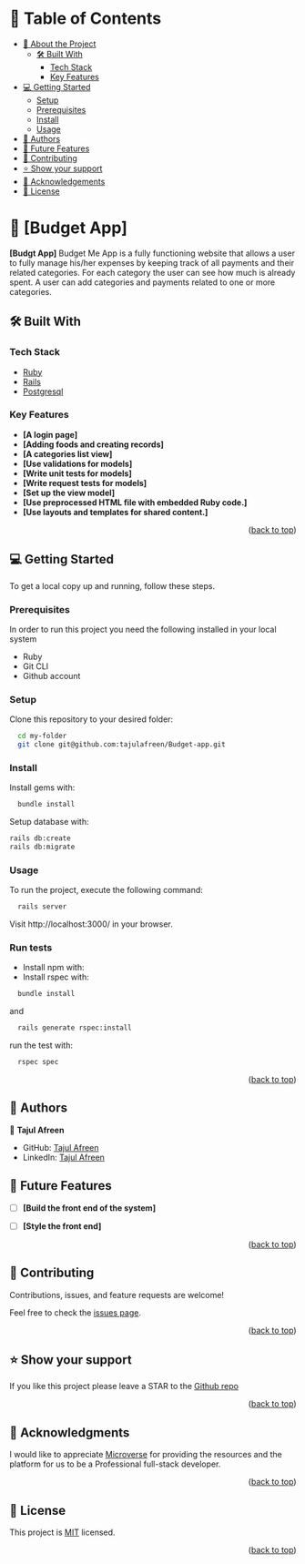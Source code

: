 
# 📗 Table of Contents

- [📖 About the Project](#about-project)
  - [🛠 Built With](#built-with)
    - [Tech Stack](#tech-stack)
    - [Key Features](#key-features)
- [💻 Getting Started](#getting-started)
  - [Setup](#setup)
  - [Prerequisites](#prerequisites)
  - [Install](#install)
  - [Usage](#usage)
- [👥 Authors](#authors)
- [🔭 Future Features](#future-features)
- [🤝 Contributing](#contributing)
- [⭐️ Show your support](#support)
- [🙏 Acknowledgements](#acknowledgements)
- [📝 License](#license)

<!-- PROJECT DESCRIPTION -->

# 📖 [Budget App] <a name="about-project"></a>

**[Budgt App]** Budget Me App is a fully functioning website that allows a user to fully manage his/her expenses by keeping track of all payments and their related categories. For each category the user can see how much is already spent. A user can add categories and payments related to one or more categories.

## 🛠 Built With <a name="built-with"></a>

### Tech Stack <a name="tech-stack"></a>

  <ul>
    <li><a href="https://www.ruby-lang.org/en/">Ruby</a></li>
    <li><a href="https://www.ruby-lang.org/en/">Rails</a></li>
    <li><a href="https://www.ruby-lang.org/en/">Postgresql</a></li>
  </ul>

<!-- Features -->

### Key Features <a name="key-features"></a>

- **[A login page]**
- **[Adding foods and creating records]**
- **[A categories list view]**
- **[Use validations for models]**
- **[Write unit tests for models]**
- **[Write request tests for models]**
- **[Set up the view model]**
- **[Use preprocessed HTML file with embedded Ruby code.]**
- **[Use layouts and templates for shared content.]**


<p align="right">(<a href="#readme-top">back to top</a>)</p>

<!-- GETTING STARTED -->

## 💻 Getting Started <a name="getting-started"></a>

To get a local copy up and running, follow these steps.

### Prerequisites

In order to run this project you need the following installed in your local system

<ul>
<li>Ruby</li>
<li>Git CLI</li>
<li>Github account</li>
</ul>

### Setup

Clone this repository to your desired folder:

```sh
  cd my-folder
  git clone git@github.com:tajulafreen/Budget-app.git
```

### Install

Install gems with:

```sh
  bundle install
```

Setup database with:

```sh
rails db:create
rails db:migrate
```

### Usage

To run the project, execute the following command:

```sh
  rails server
```
Visit http://localhost:3000/ in your browser.

### Run tests

-  Install npm with:
-  Install rspec with:
```sh
  bundle install
```
and

```sh
  rails generate rspec:install
```

run the test with:
```sh
  rspec spec
```
<p align="right">(<a href="#readme-top">back to top</a>)</p>

<!-- AUTHORS -->

## 👥 Authors <a name="authors"></a>

👤 **Tajul Afreen**

- GitHub: [Tajul Afreen](https://github.com/tajulafreen)
- LinkedIn: [Tajul Afreen](https://www.linkedin.com/in/tajul-afreen/)


<!-- FUTURE FEATURES -->

## 🔭 Future Features <a name="future-features"></a>


- [ ] **[Build the front end of the system]**
- [ ] **[Style the front end]**



<p align="right">(<a href="#readme-top">back to top</a>)</p>

<!-- CONTRIBUTING -->

## 🤝 Contributing <a name="contributing"></a>

Contributions, issues, and feature requests are welcome!

Feel free to check the [issues page](https://github.com/tajulafreen/Budget-app/issues).

<p align="right">(<a href="#readme-top">back to top</a>)</p>

<!-- SUPPORT -->

## ⭐️ Show your support <a name="support"></a>

If you like this project please leave a STAR to the [Github repo](https://github.com/tajulafreen/Budget-app)

<p align="right">(<a href="#readme-top">back to top</a>)</p>

<!-- ACKNOWLEDGEMENTS -->

## 🙏 Acknowledgments <a name="acknowledgements"></a>

I would like to appreciate [Microverse](https://www.microverse.org/) for providing the resources and the platform for us to be a Professional full-stack developer.
<p align="right">(<a href="#readme-top">back to top</a>)</p>

<!-- LICENSE -->

## 📝 License <a name="license"></a>

This project is [MIT](./LICENSE) licensed.


<p align="right">(<a href="#readme-top">back to top</a>)</p>